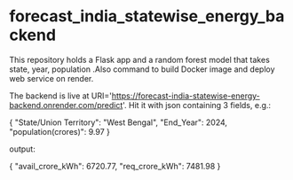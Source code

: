 # forecast_india_statewise_energy_backend
This repository holds a Flask app and a random forest model that takes state, year, population .Also command to build Docker image and deploy web service on render.

The backend is live at URI='https://forecast-india-statewise-energy-backend.onrender.com/predict'. Hit it with json containing 3 fields, e.g.:

{ "State/Union Territory": "West Bengal", "End_Year": 2024, "population(crores)": 9.97 }

output:

{ "avail_crore_kWh": 6720.77, "req_crore_kWh": 7481.98 }
